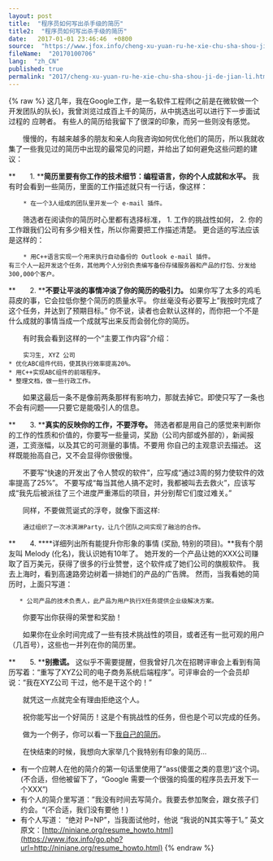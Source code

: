 ```yaml
---
layout: post
title:  "程序员如何写出杀手级的简历"
title2:  "程序员如何写出杀手级的简历"
date:   2017-01-01 23:46:46  +0800
source:  "https://www.jfox.info/cheng-xu-yuan-ru-he-xie-chu-sha-shou-ji-de-jian-li.html"
fileName:  "20170100706"
lang:  "zh_CN"
published: true
permalink: "2017/cheng-xu-yuan-ru-he-xie-chu-sha-shou-ji-de-jian-li.html"
---
```

{% raw %}
这几年，我在Google工作，是一名软件工程师(之前是在微软做一个开发团队的队长)，我曾浏览过成百上千的简历，从中挑选出可以进行下一步面试过程的 应聘者。 有些人的简历给我留下了很深的印象，而另一些则没有感觉。

　　慢慢的，有越来越多的朋友和亲人向我咨询如何优化他们的简历，所以我就收集了一些我见过的简历中出现的最常见的问题，并给出了如何避免这些问题的建议：

**　　1. ****简历里要有你工作的技术细节：编程语言，你的个人成就和水平。** 我有时会看到一些简历，里面的工作描述就只有一行话，像这样：

        * 在一个3人组成的团队里开发一个 e-mail 插件。

　　筛选者在阅读你的简历时心里都有选择标准， 1. 工作的挑战性如何， 2. 你的工作跟我们公司有多少相关性，所以你需要把工作描述清楚。 更合适的写法应该是这样的：

        * 用C++语言实现一个用来执行自动备份的 Outlook e-mail 插件。  
    有三个人一起开发这个任务，其他两个人分别负责编写备份存储服务器和产品的打包、分发给300,000个客户。

**　　2. ****不要让平淡的事情冲淡了你的简历的吸引力。** 如果你写了太多的鸡毛蒜皮的事，它会拉低你整个简历的质量水平。 你丝毫没有必要写上”我按时完成了这个任务，并达到了预期目标。” 你不说，读者也会默认这样的，而你把一个不是什么成就的事情当成一个成就写出来反而会弱化你的简历。

　　有时我会看到这样的一个“主要工作内容”介绍：

        实习生, XYZ 公司      
    * 优化ABC组件代码，使其执行效率提高20%。     
    * 用C++实现ABC组件的前端程序。      
    * 整理文档，做一些行政工作。

　　如果这最后一条不是像前两条那样有影响力，那就去掉它。即使只写了一条也不会有问题——只要它是能吸引人的信息。

**　　3. ****真实的反映你的工作，不要浮夸。** 筛选者都是用自己的感觉来判断你的工作的性质和价值的，你要写一些量词，奖励（公司内部或外部的），新闻报道，工资涨幅，以及其它的可测量的事情。不要用 你自己的主观意识去描述。 这样既能抬高自己，又不会显得你很傲慢。

　　不要写“快速的开发出了令人赞叹的软件”，应写成“通过3周的努力使软件的效率提高了25%”。 不要写成“每当其他人搞不定时，我都被叫去去救火”，应该写成“我先后被派往了三个进度严重滞后的项目，并分别帮它们度过难关。”

　　同样，不要做荒诞式的浮夸，就像下面这样:

        通过组织了一次冰淇淋Party，让几个团队之间实现了融洽的合作。

**　　4. ****详细列出所有能提升你形象的事情 (奖励, 特别的项目)。**我有个朋友叫 Melody (化名)，我认识她有10年了。 她开发的一个产品让她的XXX公司赚取了百万美元，获得了很多的行业赞誉，这个软件成了她们公司的旗舰软件。 我去上海时，看到高速路旁边树着一排她们的产品的广告牌。 然而，当我看她的简历时，上面只写道：

       * 公司产品的技术负责人，此产品为用户执行X任务提供企业级解决方案。

　　你要写出你获得的荣誉和奖励！

　　如果你在业余时间完成了一些有技术挑战性的项目，或者还有一批可观的用户（几百号），这些也一并列在你的简历里。

**　　5. ****别撒谎。** 这似乎不需要提醒，但我曾好几次在招聘评审会上看到有简历写着：“重写了XYZ公司的电子商务系统后端程序”。可评审会的一个会员却说：“我在XYZ公司 干过，他不是干这个的！”

　　就凭这一点就完全有理由拒绝这个人。

　　祝你能写出一个好简历！这是个有挑战性的任务，但也是个可以完成的任务。

　　做为一个例子，你可以看一下[我自己的简历](https://www.jfox.info/go.php?url=http://ofb.net/~niniane/resume.html)。

　　在快结束的时候，我想向大家举几个我特别有印象的简历…

- 有一个应聘人在他的简介的第一句话里使用了”ass(傻蛋之类的意思)“这个词。(不合适，但他被留下了，“Google 需要一个很强的捣蛋的程序员去开发下一个XXX”)
- 有个人的简介里写道：”我没有时间去写简介。我要去参加聚会，跟女孩子们约会。“(不合适，我们没有要他！)
- 有个人写道： “绝对 P=NP”，当我面试他时，他说 “我说的N其实等于1。”
英文原文：[http://niniane.org/resume_howto.html](https://www.jfox.info/go.php?url=http://niniane.org/resume_howto.html)
{% endraw %}